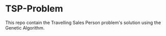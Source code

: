 # TSP-Problem
This repo contain the Travelling Sales Person problem's solution using the Genetic Algorithm.

